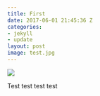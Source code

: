 ```yaml
---
title: First
date: 2017-06-01 21:45:36 Z
categories:
- jekyll
- update
layout: post
image: test.jpg
---
```


<img src="{{ site.baseurl }}/images/{{ page.image }}">

Test test test test